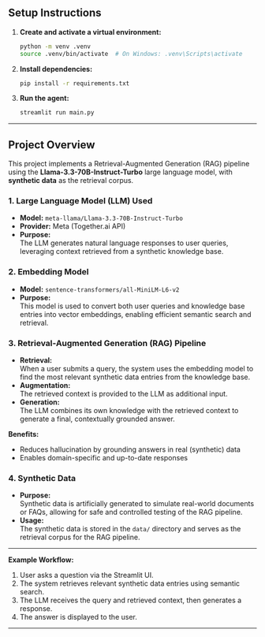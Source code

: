 ## Setup Instructions

1. **Create and activate a virtual environment:**
   ```bash
   python -m venv .venv
   source .venv/bin/activate  # On Windows: .venv\Scripts\activate
   ```

2. **Install dependencies:**
   ```bash
   pip install -r requirements.txt
   ```

3. **Run the agent:**
   ```bash
   streamlit run main.py
   ```

---

## Project Overview

This project implements a Retrieval-Augmented Generation (RAG) pipeline using the **Llama-3.3-70B-Instruct-Turbo** large language model, with **synthetic data** as the retrieval corpus.

### 1. Large Language Model (LLM) Used

- **Model:** `meta-llama/Llama-3.3-70B-Instruct-Turbo`
- **Provider:** Meta (Together.ai API)
- **Purpose:**  
  The LLM generates natural language responses to user queries, leveraging context retrieved from a synthetic knowledge base.

### 2. Embedding Model

- **Model:** `sentence-transformers/all-MiniLM-L6-v2`
- **Purpose:**  
  This model is used to convert both user queries and knowledge base entries into vector embeddings, enabling efficient semantic search and retrieval.

### 3. Retrieval-Augmented Generation (RAG) Pipeline

- **Retrieval:**  
  When a user submits a query, the system uses the embedding model to find the most relevant synthetic data entries from the knowledge base.
- **Augmentation:**  
  The retrieved context is provided to the LLM as additional input.
- **Generation:**  
  The LLM combines its own knowledge with the retrieved context to generate a final, contextually grounded answer.

**Benefits:**  
- Reduces hallucination by grounding answers in real (synthetic) data  
- Enables domain-specific and up-to-date responses

### 4. Synthetic Data

- **Purpose:**  
  Synthetic data is artificially generated to simulate real-world documents or FAQs, allowing for safe and controlled testing of the RAG pipeline.
- **Usage:**  
  The synthetic data is stored in the `data/` directory and serves as the retrieval corpus for the RAG pipeline.

---

**Example Workflow:**

1. User asks a question via the Streamlit UI.
2. The system retrieves relevant synthetic data entries using semantic search.
3. The LLM receives the query and retrieved context, then generates a response.
4. The answer is displayed to the user.

---